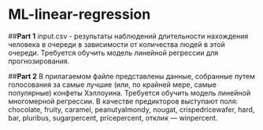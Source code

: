 # ML-linear-regression

##**Part 1**
input.csv - результаты наблюдений длительности нахождения человека в очереди в зависимости от количества людей в этой очереди.
Требуется обучить модель линейной регрессии для прогнозирования.

##**Part 2**
В прилагаемом файле представлены данные, собранные путем голосования за самые лучшие (или, по крайней мере, самые популярные) конфеты Хэллоуина. 
Требуется обучить модель линейной многомерной регрессии. 
В качестве предикторов выступают поля: chocolate, fruity, caramel, peanutyalmondy, nougat, crispedricewafer, hard, bar, pluribus, sugarpercent, pricepercent, отклик — winpercent.
